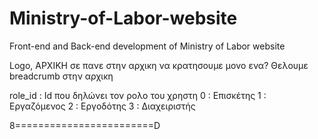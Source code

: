 # Ministry-of-Labor-website
Front-end and Back-end development of Ministry of Labor website

Logo, ΑΡΧΙΚΗ σε πανε στην αρχικη να κρατησουμε μονο ενα?
Θελουμε breadcrumb στην αρχικη

role_id : Id που δηλώνει τον ρολο του χρηστη
0 : Επισκέτης
1 : Εργαζόμενος
2 : Εργοδότης
3 : Διαχειριστής


8========================D
